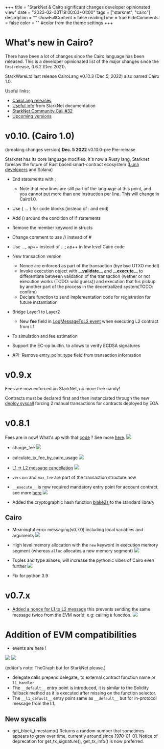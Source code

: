 +++
title = "StarkNet & Cairo significant changes developer opinionated view"
date = "2023-02-03T19:00:03+01:00"
tags = ["starknet", "cairo"]
description = ""
showFullContent = false
readingTime = true
hideComments = false
color = "" #color from the theme settings
+++


# What's new in Cairo?
 There have been a lot of changes since the Cairo language has been released. This is a developer opinionated list of the major changes since the first release, 0.6.2 (Dec 2021).

StarkWareLtd last release CairoLang v0.10.3 (Dec 5, 2022) also named Cairo 1.0.

Useful links:
 - [CairoLang releases](https://github.com/starkware-libs/cairo-lang/releases)
 - [Useful info](https://docs.starknet.io/documentation/useful_info/) from StarkNet documentation
 - [StarkNet Community Call #32](https://www.youtube.com/watch?v=CKYM25oicTA)
 - [Upcoming versions](https://docs.starknet.io/documentation/starknet_versions/upcoming_versions/)

# v0.10. (Cairo 1.0)
(breaking changes version)
**Dec. 5 2022** v0.10.0-pre Pre-release

Starknet has its core language modified, it's now a Rusty lang, Starknet foresaw the future of Rust based smart-contract ecosystem ([Luna developers](https://news.coincu.com/90055-fall-of-terra/) and Solana)
 - End statements with ;
   - Note that new lines are still part of the language at this point, and you cannot put more than one instruction per line. This will change in Cairo1.0.
 - Use { … } for code blocks (instead of : and end)
 - Add () around the condition of if statements
 - Remove the member keyword in structs
 - Change comment to use // instead of #
 - Use ..., ap++ instead of ...; ap++ in low level Cairo code

 - New transaction version
     - Nonce are enforced as part of the transaction (bye bye UTXO model)
     - Invoke execution object with [**\_\_validate__**](https://github.com/OpenZeppelin/cairo-contracts/blob/d12abf335f5c778fd19d6f99e91c099b40865deb/src/openzeppelin/account/presets/EthAccount.cairo#L81) and [**\_\_execute__**](https://github.com/OpenZeppelin/cairo-contracts/blob/d12abf335f5c778fd19d6f99e91c099b40865deb/src/openzeppelin/account/presets/EthAccount.cairo#L127) to differentiate between validation of the transaction (wether or not execution works (TODO: wild guess)) and execution that his pickup by another part of the process in the decentralized system(TODO: confirm)
     - Declare function to send implementation code for registration for future instantiation
 - Bridge Layer1 to Layer2
     - New **fee** field in [LogMessageToL2 event](https://github.com/starkware-libs/cairo-lang/blob/54d7e92a703b3b5a1e07e9389608178129946efc/src/starkware/starknet/solidity/IStarknetMessagingEvents.sol#L9) when executing L2 contract from L1
 - Tx simulation and fee estimation
 - Support the EC-op builtin. to allows to verify ECDSA signatures
 - API: Remove entry_point_type field from transaction information

# v0.9.x

Fees are now enforced on StarkNet, no more free candy!

Contracts must be declared first and then instanciated through the new [deploy syscall](https://starknet.io/docs/hello_starknet/deploying_from_contracts.html#the-deploy-system-call) forcing 2 manual transactions for contracts deployed by EOA.

# v0.8.1

Fees are in now! What's up with that [code](https://github.com/starkware-libs/cairo-lang/blob/4e233516f52477ad158bc81a86ec2760471c1b65/src/starkware/starknet/business_logic/transaction_fee.py) ? See more [here](https://starknet.io/documentation/fee-mechanism/#Introduction).
![](https://i.imgur.com/G2ZidCf.png)

 - charge_fee ![](https://i.imgur.com/GnKEkFI.png)
 - calculate_tx_fee_by_cairo_usage ![](https://i.imgur.com/wYIohf7.png)


- [L1 -> L2 message cancellation](https://github.com/starkware-libs/cairo-lang/blob/master/src/starkware/starknet/eth/StarknetMessaging.sol)
![](https://i.imgur.com/P4UB8Wm.png)

- `version` and `max_fee` are part of the transaction structure now

- `__execute__` is now required mandatory entry point for account contract,  see more [here](https://github.com/OpenZeppelin/cairo-contracts/blob/main/docs/Account.md#accounts)
![](https://i.imgur.com/gIcuAdK.png)

 - Added the cryptographic hash function [blake2s](https://en.wikipedia.org/wiki/BLAKE_(hash_function)) to the standard library
 
## Cairo
 - Meaningful error messaging(v0.7.0) including local variables and arguments
![](https://i.imgur.com/AwjYaIV.png)
 - High level memory allocation with the `new` keyword in execution memory segment (whereas `alloc` allocates a new memory segment)
 ![](https://i.imgur.com/gFPTHzw.png)

 - Tuples and type aliases, will increase the pythonic vibes of Cairo even further
 ![](https://i.imgur.com/Ya3bPcE.png)
 
 - Fix for python 3.9

# v0.7.x

- [Added a nonce for L1 to L2 message](https://github.com/starkware-libs/cairo-lang/blob/4e233516f52477ad158bc81a86ec2760471c1b65/src/starkware/starknet/services/api/messages.py#L80) this prevents sending the same message twice from the EVM world, e.g: calling a function.
![](https://i.imgur.com/3SPa5Fz.png)

# Addition of EVM compatibilities
 - events are here !
 
![](https://i.imgur.com/rXdCLNc.png)
![](https://i.imgur.com/uOzGLmA.png)

(editor's note: TheGraph but for StarkNet please.)

 - delegate calls
 prepend delegate_ to external contract function name or `l1_handler`
 - The `__default__` entry point is introduced, it is similar to the Solidity fallback method as it is executed after missing on the function selector.
 - The `__l1_default__` entry point same as `__default__` but for in-protocol message from the L1.

## New syscalls
 - get_block_timestamp()
 Returns a random number that sometimes appears to grow over time, currently around since 1970-01-01.
Notice of deprecation for get_tx_signature(), get_tx_info() is now preferred.
